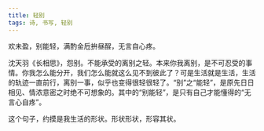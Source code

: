 ```yaml
---
title: 轻别
tags: 诗, 书写, 轻别
---
```



欢未盈，别能轻，满酌金卮拚昼酲，无言自心疼。

沈天羽《长相思》，怨别。不能承受的离别之轻。本来你我离别，是不可忍受的事情。你我怎么能分开，我们怎么能就这么见不到彼此了？可是生活就是生活，生活的轨迹一直前行，离别一事，似乎也变得很轻很轻了。“别”之“能轻”，是原先日日相见、情浓意密之时绝不可想象的。其中的“别能轻”，是只有自己才能懂得的“无言心自疼”。

这个句子，约摸是我生活的形状。形状形状，形容其状。

